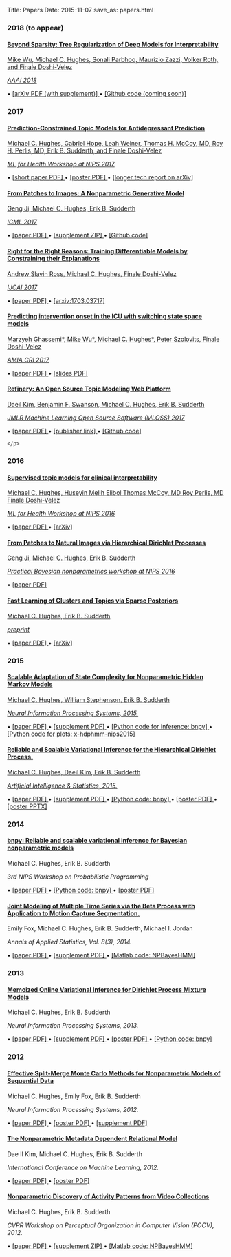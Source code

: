 Title: Papers
Date: 2015-11-07
save_as: papers.html

### 2018 (to appear)
<div class="list-group-item">
  <a href="https://arxiv.org/pdf/1711.06178.pdf">
    <h4 class="list-group-item-heading">
        Beyond Sparsity: Tree Regularization of Deep Models for Interpretability
    </h4>
    <p class="list-group-item-text">
        Mike Wu,
        Michael C. Hughes,
        Sonali Parbhoo,
        Maurizio Zazzi,
        Volker Roth,
        and Finale Doshi-Velez
    </p>
    <p class="list-group-item-text"><i>
        <a href="https://aaai.org/Conferences/AAAI-18/">
            AAAI 2018
        </a>
    </i></p>
    </a>
    <p class="list-group-item-text"><span>
        &#8226;
        <a href="https://arxiv.org/pdf/1711.06178.pdf">
        [arXiv PDF (with supplement)]
        </a>
        &#8226;
        <a href="https://github.com/dtak/tree-regularization-public/">
        [Github code (coming soon)]
        </a>
    </p>
</div>

### 2017

<div class="list-group-item">
  <a href="{filename}/papers/HughesEtAl_NIPSML4H_2017.pdf">
    <h4 class="list-group-item-heading">
        Prediction-Constrained Topic Models for Antidepressant Prediction
    </h4>
    <p class="list-group-item-text">
        Michael C. Hughes,
        Gabriel Hope,
        Leah Weiner,
        Thomas H. McCoy, MD,
        Roy H. Perlis, MD,
        Erik B. Sudderth,
        and Finale Doshi-Velez
    </p>
    <p class="list-group-item-text"><i>
        <a href="https://ml4health.github.io/2017/">
            ML for Health Workshop at NIPS 2017
        </a>
    </i></p>
    </a>
    <p class="list-group-item-text"><span>
        &#8226;
        <a href="{filename}/papers/HughesEtAl_NIPSML4H_2017.pdf">
        [short paper PDF]
        </a>
        &#8226;
        <a href="https://www.dropbox.com/s/0x1hgm76ne3ubb3/20171129_ML4Hposter.pdf?dl=1">
        [poster PDF]
        </a>
        &#8226;
        <a href="https://arxiv.org/pdf/1707.07341.pdf">
        [longer tech report on arXiv]
        </a>
    </p>
</div>


<div class="list-group-item">
  <a href="{filename}/papers/JiHughesSudderth_ICML_2017.pdf">
    <h4 class="list-group-item-heading">
        From Patches to Images: A Nonparametric Generative Model
    </h4>
    <p class="list-group-item-text">
        Geng Ji,
        Michael C. Hughes,
        Erik B. Sudderth
    </p>
    <p class="list-group-item-text"><i>
        <a href="https://2017.icml.cc">
            ICML 2017
        </a>
    </i></p>
    </a>
    <p class="list-group-item-text"><span>
        &#8226;
        <a href="{filename}/papers/JiHughesSudderth_ICML_2017.pdf">
        [paper PDF]
        </a>
        &#8226;
        <a href="{filename}/papers/JiHughesSudderth_ICML_2017_supplement.zip">
        [supplement ZIP]
        </a>
        &#8226;
        <a href="https://github.com/bnpy/hdp-grid-image-restoration/">
        [Github code]
        </a>
    </p>
</div>


<div class="list-group-item">
  <a href="{filename}/papers/RossHughesDoshiVelez_IJCAI_2017.pdf">
    <h4 class="list-group-item-heading">
    Right for the Right Reasons: Training Differentiable Models by Constraining their Explanations
    </h4>
    <p class="list-group-item-text">
        Andrew Slavin Ross,
        Michael C. Hughes,
        Finale Doshi-Velez
    </p>
    <p class="list-group-item-text"><i>
        <a href="https://ijcai-17.org/">
            IJCAI 2017
        </a>
    </i></p>
    </a>
    <p class="list-group-item-text"><span>
        &#8226;
        <a href="{filename}/papers/RossHughesDoshiVelez_IJCAI_2017.pdf">
        [paper PDF]
        </a>
        &#8226;
        <a href="https://arxiv.org/abs/1703.03717">
        [arxiv:1703.03717]
        </a>
    </p>
</div>

<div class="list-group-item">
  <a href="{filename}/papers/GhassemiWuHughesEtAl_AMIACRI2017.pdf">
    <h4 class="list-group-item-heading">
        Predicting intervention onset in the ICU with switching state space models
    </h4>
    <p class="list-group-item-text">
        Marzyeh Ghassemi*,
        Mike Wu*,
        Michael C. Hughes*,
        Peter Szolovits,
        Finale Doshi-Velez
    </p>
    <p class="list-group-item-text"><i>
        <a href="https://www.amia.org/jointsummits2017/papers/">
            AMIA CRI 2017
        </a>
    </i></p>
    </a>
    <p class="list-group-item-text"><span>
        &#8226;
        <a href="{filename}/papers/GhassemiWuHughesEtAl_AMIACRI2017.pdf">
        [paper PDF]
        </a>
        &#8226;
        <a href="{filename}/talks/20170328_AMIACRI2017.pdf">
        [slides PDF]
        </a>
    </p>
</div>

<div class="list-group-item">
  <a href="{filename}/papers/KimSwansonHughesSudderth_JMLRSoftware_2017.pdf">
    <h4 class="list-group-item-heading">
        Refinery: An Open Source Topic Modeling Web Platform
    </h4>
    <p class="list-group-item-text">
        Daeil Kim,
        Benjamin F. Swanson,
        Michael C. Hughes,
        Erik B. Sudderth
    </p>
    <p class="list-group-item-text"><i>
        JMLR Machine Learning Open Source Software (MLOSS) 2017
    </i></p>
    </a>
    <p class="list-group-item-text"><span>
        &#8226;
        <a href="{filename}/papers/KimSwansonHughesSudderth_JMLRSoftware_2017.pdf">
            [paper PDF]
        </a>
        &#8226;
        <a href="http://www.jmlr.org/papers/v18/15-441.html">
            [publisher link]
        </a>
        &#8226;
        <a href="https://github.com/daeilkim/refinery/">
            [Github code]
        </a>

    </p>
</div>


### 2016

<div class="list-group-item">
  <a href="{filename}/papers/HughesElibolMcCoyPerlisDoshi_MLHCWorkshopAtNIPS2016.pdf">
    <h4 class="list-group-item-heading">
        Supervised topic models for clinical interpretability
    </h4>
    <p class="list-group-item-text">
        Michael C. Hughes,
        Huseyin Melih Elibol
        Thomas McCoy, MD
        Roy Perlis, MD
        Finale Doshi-Velez
    </p>
    <p class="list-group-item-text"><i>
        <a href="http://www.nipsml4hc.ws/">
        ML for Health Workshop at NIPS 2016
        </a>
    </i></p>
    </a>
    <p class="list-group-item-text"><span>
        &#8226;
        <a href="{filename}/papers/HughesElibolMcCoyPerlisDoshi_MLHCWorkshopAtNIPS2016.pdf">
            [paper PDF]
        </a>
        &#8226;
        <a href="https://arxiv.org/abs/1612.01678">
            [arXiv]
        </a>
    </p>
</div>


<div class="list-group-item">
    <a href="{filename}/papers/JiHughesSudderth_PracticalBNPWorkshop_2016.pdf">
    <h4 class="list-group-item-heading">
From Patches to Natural Images
via Hierarchical Dirichlet Processes
    </h4>
    <p class="list-group-item-text">
        Geng Ji,
        Michael C. Hughes,
        Erik B. Sudderth
    </p>
    <p class="list-group-item-text"><i>
        Practical Bayesian nonparametrics workshop at NIPS 2016
    </i></p>
    </a>
    <p class="list-group-item-text"><span>
        &#8226;
        <a href="{filename}/papers/JiHughesSudderth_PracticalBNPWorkshop_2016.pdf">
            [paper PDF]
        </a>
    </p>
</div>

<div class="list-group-item">
    <a href="{filename}/papers/HughesSudderth_arXiv_2016.pdf">
    <h4 class="list-group-item-heading">
Fast Learning of Clusters and Topics via Sparse Posteriors
    </h4>
    <p class="list-group-item-text">
        Michael C. Hughes,
        Erik B. Sudderth
    </p>
    <p class="list-group-item-text"><i>
        preprint
    </i></p>
    </a>
    <p class="list-group-item-text"><span>
        &#8226;
        <a href="{filename}/papers/HughesSudderth_arXiv_2016.pdf">
            [paper PDF]
        </a>
        &#8226;
        <a href="https://arxiv.org/abs/1609.07521">
            [arXiv]
        </a>
    </p>
</div>


### 2015

<div class="list-group-item">
  <a href="{filename}/papers/HughesStephensonSudderth_NIPS_2015.pdf">
  	<h4 class="list-group-item-heading">
    	Scalable Adaptation of State Complexity for Nonparametric Hidden Markov Models
    </h4>
    <p class="list-group-item-text">
    	Michael C. Hughes,
    	William Stephenson,
    	Erik B. Sudderth
    </p>
    <p class="list-group-item-text"><i>
    	Neural Information Processing Systems, 2015.
	</i></p>
	</a>
    <p class="list-group-item-text"><span>
		&#8226;
		<a href="{filename}/papers/HughesStephensonSudderth_NIPS_2015.pdf">
			[paper PDF]
		</a>
		&#8226;
		<a href="{filename}/papers/HughesStephensonSudderth_NIPS_2015_supplement.pdf">
			[supplement PDF]
		</a>
		&#8226;
		<a href="http://bitbucket.org/michaelchughes/bnpy-dev/">
		[Python code for inference: bnpy]
		</a>
		&#8226;
		<a href="http://bitbucket.org/michaelchughes/x-hdphmm-nips2015/">
		[Python code for plots: x-hdphmm-nips2015]
		</a>
	</p>
</div>

<div class="list-group-item">
  <a href="{filename}/papers/HughesKimSudderth_AISTATS_2015.pdf">
  	<h4 class="list-group-item-heading">
Reliable and Scalable Variational Inference for the Hierarchical Dirichlet Process.
    </h4>
    <p class="list-group-item-text">
Michael C. Hughes,
Daeil Kim,
Erik B. Sudderth
    </p>
    <p class="list-group-item-text"><i>
Artificial Intelligence & Statistics, 2015.
	</i></p>
	</a>
    <p class="list-group-item-text"><span>
		&#8226;
		<a href="{filename}/papers/HughesKimSudderth_AISTATS_2015.pdf">
			[paper PDF]
		</a>
		&#8226;
		<a href="{filename}/papers/HughesKimSudderth_AISTATS_2015_supplement.pdf">
			[supplement PDF]
		</a>
		&#8226;
		<a href="http://bitbucket.org/michaelchughes/bnpy-dev/">
			[Python code: bnpy]
		</a>
		&#8226;
		<a href="{filename}/papers/HughesKimSudderth_AISTATS_2015_poster.pdf">
			[poster PDF]
		</a>
		&#8226;
		<a href="{filename}/papers/HughesKimSudderth_AISTATS_2015_poster.pptx">
			[poster PPTX]
		</a>
	</span></p>
</div>


### 2014
<div class="list-group-item">
  <a href="{filename}/papers/HughesSudderth_NIPSProbabilisticProgrammingWorkshop_2014.pdf">
  	<h4 class="list-group-item-heading">
bnpy: Reliable and scalable variational inference for Bayesian nonparametric models
    </h4>
	</a>
    <p class="list-group-item-text">
Michael C. Hughes,
Erik B. Sudderth
    </p>
    <p class="list-group-item-text"><i>
3rd NIPS Workshop on Probabilistic Programming
	</i></p>
    <p class="list-group-item-text"><span>
		&#8226;
		<a href="{filename}/papers/HughesSudderth_NIPSProbabilisticProgrammingWorkshop_2014.pdf">
			[paper PDF]
		</a>
		&#8226;
		<a href="http://bitbucket.org/michaelchughes/bnpy-dev/">
			[Python code: bnpy]
		</a>
		&#8226;
		<a href="{filename}/papers/HughesSudderth_NIPSProbabilisticProgrammingWorkshop_2014_poster.pdf">
			[poster PDF]
		</a>
	</span></p>
</div>


<div class="list-group-item">
  <a href="{filename}/papers/FoxHughesSudderthJordan_AOAS_2014.pdf">
  	<h4 class="list-group-item-heading">
Joint Modeling of Multiple Time Series via the Beta Process with Application to Motion Capture Segmentation.
    </h4>
	</a>
    <p class="list-group-item-text">
Emily Fox,
Michael C. Hughes,
Erik B. Sudderth,
Michael I. Jordan
    </p>
    <p class="list-group-item-text"><i>
Annals of Applied Statistics, Vol. 8(3), 2014.
	</i></p>
    <p class="list-group-item-text"><span>
		&#8226;
		<a href="{filename}/papers/FoxHughesSudderthJordan_AOAS_2014.pdf">
			[paper PDF]
		</a>
		&#8226;
		<a href="{filename}/papers/FoxHughesSudderthJordan_AOAS_2014_supplement.pdf">
			[supplement PDF]
		</a>
		&#8226;
		<a href="http://github.com/michaelchughes/NPBayesHMM/">
			[Matlab code: NPBayesHMM]
		</a>
	</span></p>
</div>

### 2013

<div class="list-group-item">
  <a href="{filename}/papers/HughesSudderth_NIPS_2013.pdf">
  	<h4 class="list-group-item-heading">
Memoized Online Variational Inference for Dirichlet Process Mixture Models
    </h4>
	</a>
    <p class="list-group-item-text">
Michael C. Hughes,
Erik B. Sudderth
    </p>
    <p class="list-group-item-text"><i>
Neural Information Processing Systems, 2013.
	</i></p>
    <p class="list-group-item-text"><span>
		&#8226;
		<a href="{filename}/papers/HughesSudderth_NIPS_2013.pdf">
			[paper PDF]
		</a>
		&#8226;
		<a href="{filename}/papers/HughesSudderth_NIPS_2013_supplement.pdf">
			[supplement PDF]
		</a>
		&#8226;
		<a href="{filename}/papers/HughesSudderth_NIPS_2013_poster.pdf">
			[poster PDF]
		</a>
		&#8226;
		<a href="http://bitbucket.org/michaelchughes/bnpy-dev/">
			[Python code: bnpy]
		</a>
	</span></p>
</div>


### 2012

<div class="list-group-item">
  <a href="{filename}/papers/HughesFoxSudderth_NIPS_2012.pdf">
  	<h4 class="list-group-item-heading">
Effective Split-Merge Monte Carlo Methods for Nonparametric Models of Sequential Data
    </h4>
	</a>
    <p class="list-group-item-text">
Michael C. Hughes,
Emily Fox,
Erik B. Sudderth
    </p>
    <p class="list-group-item-text"><i>
Neural Information Processing Systems, 2012.
	</i></p>
    <p class="list-group-item-text"><span>
		&#8226;
		<a href="{filename}/papers/HughesFoxSudderth_NIPS_2012.pdf">
			[paper PDF]
		</a>
		&#8226;
		<a href="{filename}/papers/HughesFoxSudderth_NIPS_2012_poster.pdf">
			[poster PDF]
		</a>
		&#8226;
		<a href="{filename}/papers/HughesFoxSudderth_NIPS_2012_supplement.pdf">
			[supplement PDF]
		</a>
	</span></p>
</div>


<div class="list-group-item">
  <a href="{filename}/papers/KimHughesSudderth_ICML_2012.pdf">
  	<h4 class="list-group-item-heading">
The Nonparametric Metadata Dependent Relational Model
    </h4>
	</a>
    <p class="list-group-item-text">
Dae Il Kim,
Michael C. Hughes,
Erik B. Sudderth
    </p>
    <p class="list-group-item-text"><i>
International Conference on Machine Learning, 2012.
	</i></p>
    <p class="list-group-item-text"><span>
		&#8226;
		<a href="{filename}/papers/KimHughesSudderth_ICML_2012.pdf">
			[paper PDF]
		</a>
		&#8226;
		<a href="{filename}/papers/KimHughesSudderth_ICML_2012_poster.pdf">
			[poster PDF]
		</a>
	</span></p>
</div>


<div class="list-group-item">
  <a href="{filename}/papers/HughesSudderth_POCV_2012.pdf">
  	<h4 class="list-group-item-heading">
Nonparametric Discovery of Activity Patterns from Video Collections
    </h4>
	</a>
    <p class="list-group-item-text">
Michael C. Hughes,
Erik B. Sudderth
    </p>
    <p class="list-group-item-text"><i>
CVPR Workshop on Perceptual Organization in Computer Vision (POCV), 2012.
	</i></p>
    <p class="list-group-item-text"><span>
		&#8226;
		<a href="{filename}/papers/HughesSudderth_POCV_2012.pdf">
			[paper PDF]
		</a>
		&#8226;
		<a href="{filename}/papers/HughesSudderth_POCV_2012_supplement.zip">
			[supplement ZIP]
		</a>
		&#8226;
		<a href="http://github.com/michaelchughes/NPBayesHMM/">
			[Matlab code: NPBayesHMM]
		</a>
	</span></p>
</div>
